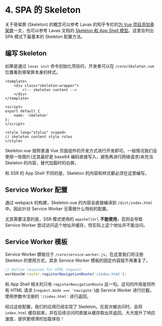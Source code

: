 # 4. SPA 的 Skeleton

关于骨架屏 (Skeleton) 的概念可以参考 Lavas 的知乎专栏的[为 Vue 项目添加骨架屏](https://zhuanlan.zhihu.com/p/28465598)一文，也可以参考 Lavas 文档的 [Skeleton 和 App Shell 模型](/guide/v2/advanced/appshell)。这里会列出 SPA 模式下最基本的 Skeleton 配置方法。

## 编写 Skeleton

如果是通过 `lavas init` 命令初始化项目的，开发者可以在 `/core/Skeleton.vue` 位置看到骨架屏本身的样式。

```
<template>
    <div class="skeleton-wrapper">
        <!-- skeleton content -->
    </div>
</template>

<script>
export default {
    name: 'skeleton'
};
</script>

<style lang="stylus" scoped>
// skeleton content style rules
</style>

```

Skeleton.vue 按照普通 Vue 页面组件的开发方式进行开发即可。一般情况我们会使用一些图片(尤其最好是 base64 编码直接写入，避免再进行网络请求)来充当 Skeleton 的内容，替代加载时的白屏。

和 SSR 的 App Shell 不同的是，Skeleton 的内容和样式都必须在这里编写。

## Service Worker 配置

通过 webpack 的构建，Skeleton.vue 的内容会直接编译到 `/dist/index.html` 中。因此针对 Service Worker 无需做什么特别的配置。

尤其需要注意的是，SSR 模式使用的 `appshellUrl` __不能使用__，否则会导致 Service Worker 尝试访问这个地址并缓存，但实际上这个地址并不能访问。

## Service Worker 模板

Service Worker 模板位于 `/core/service-worker.js`，在这里我们将注册 Skeleton 的使用方式，其余 Service Worker 模板的固定内容就不再重复了。

```javascript
// Define response for HTML request.
workboxSW.router.registerNavigationRoute('/index.html');
```

和 App Shell 相关的只有 `registerNavigationRoute` 这一句。这句的作用是将所有 HTML 请求 (`request.mode === 'navigate'`)由 Service Worker 进行拦截，使用参数中注册的 `'/index.html'` 进行返回。

经过这些配置，我们的应用已经实现了 Skeleton。在首次被访问时，会将 `index.html` 缓存起来，并在后续访问时直接从缓存取出并返回，大大提升了响应速度，提供更顺滑的加载体验！
